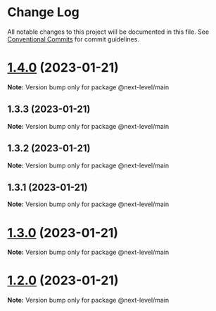 # Change Log

All notable changes to this project will be documented in this file.
See [Conventional Commits](https://conventionalcommits.org) for commit guidelines.

# [1.4.0](https://github.com/ilhan007/npmnext-sample/compare/v1.3.3...v1.4.0) (2023-01-21)

**Note:** Version bump only for package @next-level/main





## 1.3.3 (2023-01-21)

**Note:** Version bump only for package @next-level/main





## 1.3.2 (2023-01-21)

**Note:** Version bump only for package @next-level/main





## 1.3.1 (2023-01-21)

**Note:** Version bump only for package @next-level/main





# [1.3.0](https://github.com/ilhan007/npmnext-sample/compare/v1.2.6...v1.3.0) (2023-01-21)

**Note:** Version bump only for package @next-level/main





# [1.2.0](https://github.com/ilhan007/npmnext-sample/compare/v1.2.6...v1.2.0) (2023-01-21)

**Note:** Version bump only for package @next-level/main
